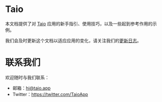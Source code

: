 # Taio

本文档提供了对 [Taio](https://taio.app/cn/) 应用的新手指引、使用技巧，以及一些起到参考作用的示例。

我们会及时更新这个文档以适应应用的变化，请关注我们的[更新日志](rn.md)。

# 联系我们

欢迎随时与我们联系：

- 邮箱：[hi@taio.app](mailto:hi@taio.app)
- Twitter：https://twitter.com/TaioApp